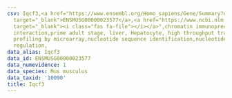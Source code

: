 ```yaml
---
csv: Iqcf3,<a href="https://www.ensembl.org/Homo_sapiens/Gene/Summary?db=core;g=ENSMUSG00000023577"
  target="_blank">ENSMUSG00000023577</a>,<a href="https://www.ncbi.nlm.nih.gov/pubmed/23834426"
  target="_blank"><i class="fas fa-file"></i></a>",chromatin immunoprecipitation assay,direct
  interaction,prime adult stage, liver, Hepatocyte, high throughput transcription
  profiling by microarray,nucleotide sequence identification,nucleotide sequence identification,transcriptional
  regulation,
data_alias: Iqcf3
data_id: ENSMUSG00000023577
data_numevidence: 1
data_species: Mus musculus
data_taxid: '10090'
title: Iqcf3
---
```

